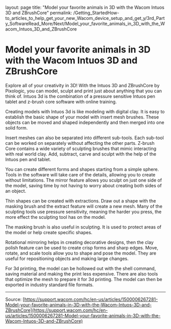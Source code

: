 layout: page
title: "Model your favorite animals in 3D with the Wacom Intuos 3D and ZBrushCore"
permalink: /Getting_StartedHow-to_articles_to_help_get_your_new_Wacom_device_setup_and_get_y/3rd_Party_SoftwareRead_More/Next/Model_your_favorite_animals_in_3D_with_the_Wacom_Intuos_3D_and_ZBrushCore

# Model your favorite animals in 3D with the Wacom Intuos 3D and ZBrushCore

Explore all of your creativity in 3D! With the Intuos 3D and ZBrushCore by Pixologic, you can model, sculpt and print just about anything that you can think of. Intuos 3d is the combination of a pressure sensitive Intuos pen tablet and z-brush core software with online training.


Creating models with Intuos 3d is like modeling with digital clay. It is easy to establish the basic shape of your model with insert mesh brushes. These objects can be moved and shaped independently and then merged into one solid form.


Insert meshes can also be separated into different sub-tools. Each sub-tool can be worked on separately without affecting the other parts. Z-brush Core contains a wide variety of sculpting brushes that mimic interacting with real world clay. Add, subtract, carve and sculpt with the help of the Intuos pen and tablet.


You can create different forms and shapes starting from a simple sphere. Tools in the software will take care of the details, allowing you to create without limitations. The mirror feature allows you sculpt on just one side of the model, saving time by not having to worry about creating both sides of an object.


Thin shapes can be created with extractions. Draw out a shape with the masking brush and the extract feature will create a new mesh. Many of the sculpting tools use pressure sensitivity, meaning the harder you press, the more effect the sculpting tool has on the model.


The masking brush is also useful in sculpting. It is used to protect areas of the model or help create specific shapes.


Rotational mirroring helps in creating decorative designs, then the clay polish feature can be used to create crisp forms and sharp edges. Move, rotate, and scale tools allow you to shape and pose the model. They are useful for repositioning objects and making large changes.


For 3d printing, the model can be hollowed out with the shell command, saving material and making the print less expensive. There are also tools that optimize the mesh to prepare it for 3d printing. The model can then be exported in industry standard file formats.

---
Source: [https://support.wacom.com/hc/en-us/articles/1500006267281-Model-your-favorite-animals-in-3D-with-the-Wacom-Intuos-3D-and-ZBrushCore](https://support.wacom.com/hc/en-us/articles/1500006267281-Model-your-favorite-animals-in-3D-with-the-Wacom-Intuos-3D-and-ZBrushCore)
